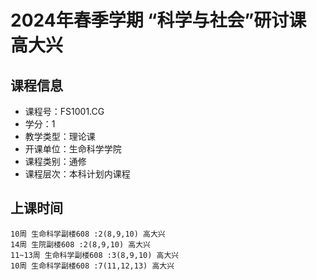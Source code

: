 # 2024年春季学期 “科学与社会”研讨课 高大兴






## 课程信息

- 课程号：FS1001.CG
- 学分：1
- 教学类型：理论课
- 开课单位：生命科学学院
- 课程类别：通修
- 课程层次：本科计划内课程

## 上课时间

```
10周 生命科学副楼608 :2(8,9,10) 高大兴
14周 生院副楼608 :2(8,9,10) 高大兴
11~13周 生命科学副楼608 :3(8,9,10) 高大兴
10周 生命科学副楼608 :7(11,12,13) 高大兴
```

